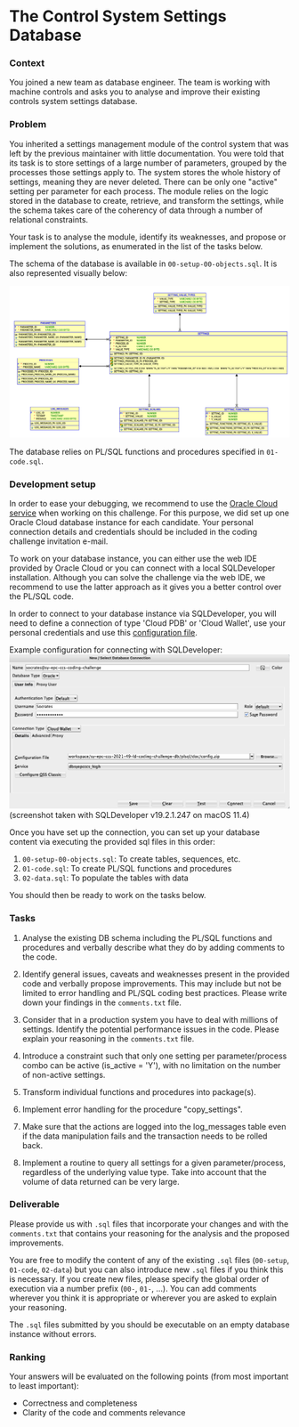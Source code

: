 # The Control System Settings Database

### Context

You joined a new team as database engineer. The team is working with machine controls and asks you to analyse and improve their existing controls system settings database.

### Problem

You inherited a settings management module of the control system that was left by the previous maintainer with little documentation. You were told that its task is to store settings of a large number of parameters, grouped by the processes those settings apply to. The system stores the whole history of settings, meaning they are never deleted. There can be only one "active" setting per parameter for each process. The module relies on the logic stored in the database to create, retrieve, and transform the settings, while the schema takes care of the coherency of data through a number of relational constraints.

Your task is to analyse the module, identify its weaknesses, and propose or implement the solutions, as enumerated in the list of the tasks below.

The schema of the database is available in `00-setup-00-objects.sql`. It is also represented visually below:

![schema](./doc/schema.png "Schema")

The database relies on PL/SQL functions and procedures specified in `01-code.sql`.
### Development setup

In order to ease your debugging, we recommend to use the [Oracle Cloud service](https://www.oracle.com/cloud/free/) when working on this challenge. For this purpose, we did set up one Oracle Cloud database instance for each candidate. Your personal connection details and credentials should be included in the coding challenge invitation e-mail.

To work on your database instance, you can either use the web IDE provided by Oracle Cloud or you can connect with a local SQLDeveloper installation. Although you can solve the challenge via the web IDE, we recommend to use the latter approach as it gives you a better control over the PL/SQL code.

In order to connect to your database instance via SQLDeveloper, you will need to define a connection of type 'Cloud PDB' or 'Cloud Wallet', use your personal credentials and use this [configuration file](./doc/config.zip).

Example configuration for connecting with SQLDeveloper:
![SQLDeveloper Connection Configuration](./doc/sqldeveloper.png "SQLDeveloper Connection Configuration")
(screenshot taken with SQLDeveloper v19.2.1.247 on macOS 11.4)

Once you have set up the connection, you can set up your database content via executing the provided sql files in this order:

1. `00-setup-00-objects.sql`: To create tables, sequences, etc.
2. `01-code.sql`: To create PL/SQL functions and procedures
3. `02-data.sql`: To populate the tables with data

You should then be ready to work on the tasks below.

### Tasks

1. Analyse the existing DB schema including the PL/SQL functions and procedures and verbally describe what they do by adding comments to the code.

2. Identify general issues, caveats and weaknesses present in the provided code and verbally propose improvements. This may include but not be limited to error handling and PL/SQL coding best practices. Please write down your findings in the `comments.txt` file.

3. Consider that in a production system you have to deal with millions of settings. Identify the potential performance issues in the code. Please explain your reasoning in the `comments.txt` file.

4. Introduce a constraint such that only one setting per parameter/process combo can be active (is_active = 'Y'), with no limitation on the number of non-active settings.

5. Transform individual functions and procedures into package(s).

6. Implement error handling for the procedure "copy_settings".

7. Make sure that the actions are logged into the log_messages table even if the data manipulation fails and the transaction needs to be rolled back.

8. Implement a routine to query all settings for a given parameter/process, regardless of the underlying value type. Take into account that the volume of data returned can be very large.

### Deliverable
Please provide us with `.sql` files that incorporate your changes and with the `comments.txt` that contains your reasoning for the analysis and the proposed improvements.

You are free to modify the content of any of the existing `.sql` files (`00-setup`, `01-code`, `02-data`) but you can also introduce new `.sql` files if you think this is necessary. If you create new files, please specify the global order of execution via a number prefix (`00-`, `01-`, ...). You can add comments wherever you think it is appropriate or wherever you are asked to explain your reasoning.

The `.sql` files submitted by you should be executable on an empty database instance without errors.

### Ranking

Your answers will be evaluated on the following points (from most important to least important):
- Correctness and completeness
- Clarity of the code and comments relevance
